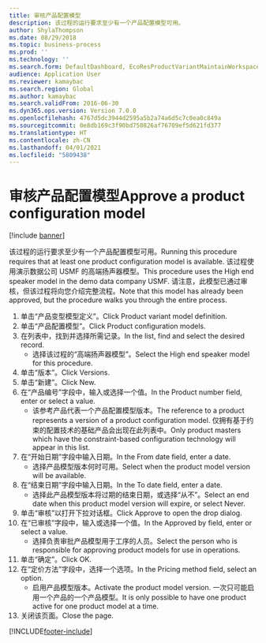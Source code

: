 ```yaml
---
title: 审核产品配置模型
description: 该过程的运行要求至少有一个产品配置模型可用。
author: ShylaThompson
ms.date: 08/29/2018
ms.topic: business-process
ms.prod: ''
ms.technology: ''
ms.search.form: DefaultDashboard, EcoResProductVariantMaintainWorkspace, PCProductConfigurationModelListPage, PCProductModelVersion, PCApproveProductModelVersion, HcmWorkerLookUp
audience: Application User
ms.reviewer: kamaybac
ms.search.region: Global
ms.author: kamaybac
ms.search.validFrom: 2016-06-30
ms.dyn365.ops.version: Version 7.0.0
ms.openlocfilehash: 4767d5dc3944d2595a5b2a74a6d5c7c0ea0c849a
ms.sourcegitcommit: 0e8db169c3f90bd750826af76709ef5d621fd377
ms.translationtype: HT
ms.contentlocale: zh-CN
ms.lasthandoff: 04/01/2021
ms.locfileid: "5809438"
---
```

# <a name="approve-a-product-configuration-model"></a><span data-ttu-id="e1fbe-103">审核产品配置模型</span><span class="sxs-lookup"><span data-stu-id="e1fbe-103">Approve a product configuration model</span></span>

[!include [banner](../../includes/banner.md)]

<span data-ttu-id="e1fbe-104">该过程的运行要求至少有一个产品配置模型可用。</span><span class="sxs-lookup"><span data-stu-id="e1fbe-104">Running this procedure requires that at least one product configuration model is available.</span></span> <span data-ttu-id="e1fbe-105">该过程使用演示数据公司 USMF 的高端扬声器模型。</span><span class="sxs-lookup"><span data-stu-id="e1fbe-105">This procedure uses the High end speaker model in the demo data company USMF.</span></span> <span data-ttu-id="e1fbe-106">请注意，此模型已通过审核，但该过程将向您介绍完整流程。</span><span class="sxs-lookup"><span data-stu-id="e1fbe-106">Note that this model has already been approved, but the procedure walks you through the entire process.</span></span>

1. <span data-ttu-id="e1fbe-107">单击“产品变型模型定义”。</span><span class="sxs-lookup"><span data-stu-id="e1fbe-107">Click Product variant model definition.</span></span>
2. <span data-ttu-id="e1fbe-108">单击“产品配置模型”。</span><span class="sxs-lookup"><span data-stu-id="e1fbe-108">Click Product configuration models.</span></span>
3. <span data-ttu-id="e1fbe-109">在列表中，找到并选择所需记录。</span><span class="sxs-lookup"><span data-stu-id="e1fbe-109">In the list, find and select the desired record.</span></span>
    * <span data-ttu-id="e1fbe-110">选择该过程的“高端扬声器模型”。</span><span class="sxs-lookup"><span data-stu-id="e1fbe-110">Select the High end speaker model for this procedure.</span></span>  
4. <span data-ttu-id="e1fbe-111">单击“版本”。</span><span class="sxs-lookup"><span data-stu-id="e1fbe-111">Click Versions.</span></span>
5. <span data-ttu-id="e1fbe-112">单击“新建”。</span><span class="sxs-lookup"><span data-stu-id="e1fbe-112">Click New.</span></span>
6. <span data-ttu-id="e1fbe-113">在“产品编号”字段中，输入或选择一个值。</span><span class="sxs-lookup"><span data-stu-id="e1fbe-113">In the Product number field, enter or select a value.</span></span>
    * <span data-ttu-id="e1fbe-114">该参考产品代表一个产品配置模型版本。</span><span class="sxs-lookup"><span data-stu-id="e1fbe-114">The reference to a product represents a version of a product configuration model.</span></span> <span data-ttu-id="e1fbe-115">仅拥有基于约束的配置技术的基础产品会出现在此列表中。</span><span class="sxs-lookup"><span data-stu-id="e1fbe-115">Only product masters which have the constraint-based configuration technology will appear in this list.</span></span>  
7. <span data-ttu-id="e1fbe-116">在“开始日期”字段中输入日期。</span><span class="sxs-lookup"><span data-stu-id="e1fbe-116">In the From date field, enter a date.</span></span>
    * <span data-ttu-id="e1fbe-117">选择产品模型版本何时可用。</span><span class="sxs-lookup"><span data-stu-id="e1fbe-117">Select when the product model version will be available.</span></span>  
8. <span data-ttu-id="e1fbe-118">在“结束日期”字段中输入日期。</span><span class="sxs-lookup"><span data-stu-id="e1fbe-118">In the To date field, enter a date.</span></span>
    * <span data-ttu-id="e1fbe-119">选择此产品模型版本将过期的结束日期，或选择“从不”。</span><span class="sxs-lookup"><span data-stu-id="e1fbe-119">Select an end date when this product model version will expire, or select Never.</span></span>  
9. <span data-ttu-id="e1fbe-120">单击“审核”以打开下拉对话框。</span><span class="sxs-lookup"><span data-stu-id="e1fbe-120">Click Approve to open the drop dialog.</span></span>
10. <span data-ttu-id="e1fbe-121">在“已审核”字段中，输入或选择一个值。</span><span class="sxs-lookup"><span data-stu-id="e1fbe-121">In the Approved by field, enter or select a value.</span></span>
    * <span data-ttu-id="e1fbe-122">选择负责审批产品模型用于工序的人员。</span><span class="sxs-lookup"><span data-stu-id="e1fbe-122">Select the person who is responsible for approving product models for use in operations.</span></span>  
11. <span data-ttu-id="e1fbe-123">单击“确定”。</span><span class="sxs-lookup"><span data-stu-id="e1fbe-123">Click OK.</span></span>
12. <span data-ttu-id="e1fbe-124">在“定价方法”字段中，选择一个选项。</span><span class="sxs-lookup"><span data-stu-id="e1fbe-124">In the Pricing method field, select an option.</span></span>
    * <span data-ttu-id="e1fbe-125">启用产品模型版本。</span><span class="sxs-lookup"><span data-stu-id="e1fbe-125">Activate the product model version.</span></span> <span data-ttu-id="e1fbe-126">一次只可能启用一个产品的一个产品模型。</span><span class="sxs-lookup"><span data-stu-id="e1fbe-126">It is only possible to have one product active for one product model at a time.</span></span>  
13. <span data-ttu-id="e1fbe-127">关闭该页面。</span><span class="sxs-lookup"><span data-stu-id="e1fbe-127">Close the page.</span></span>



[!INCLUDE[footer-include](../../../includes/footer-banner.md)]